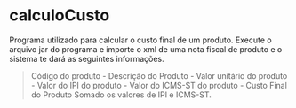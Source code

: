 # calculoCusto
Programa utilizado para calcular o custo final de um produto.
Execute o arquivo jar do programa e importe o xml de uma nota fiscal de produto e o sistema te dará as seguintes informações.
  > Código do produto -
  > Descrição do Produto -
  > Valor unitário do produto -
  > Valor do IPI do produto -
  > Valor do ICMS-ST do produto -
  > Custo Final do Produto Somado os valores de IPI e ICMS-ST.
